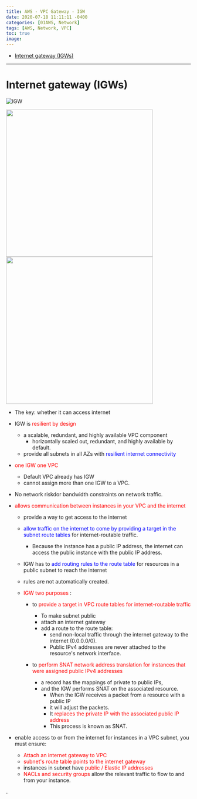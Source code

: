 ```yaml
---
title: AWS - VPC Gateway - IGW
date: 2020-07-18 11:11:11 -0400
categories: [01AWS, Network]
tags: [AWS, Network, VPC]
toc: true
image:
---
```


- [Internet gateway (IGWs)](#internet-gateway-igws)

---

# Internet gateway (IGWs)

![IGW](https://i.imgur.com/9jacyfO.png)


<img src="https://i.imgur.com/bkzz2pL.png" width="400">

<img src="https://i.imgur.com/mU8bKIE.png" width="400">


- The key: whether it can access internet


- IGW is <font color=red> resilient by design </font>
  - a scalable, redundant, and highly available VPC component
    - horizontally scaled out, redundant, and highly available by default.
  - provide all subnets in all AZs with <font color=blue> resilient internet connectivity </font>
- <font color=red> one IGW one VPC </font>
  - Default VPC already has IGW
  - cannot assign more than one IGW to a VPC.
- No network riskdor bandwidth constraints on network traffic.

- <font color=red> allows communication between instances in your VPC and the internet </font>
  - provide a way to get access to the internet
  - <font color=blue> allow traffic on the internet to come by providing a target in the subnet route tables </font> for internet-routable traffic.
    - Because the instance has a public IP address, the internet can access the public instance with the public IP address.
  - IGW has to <font color=blue> add routing rules to the route table </font> for resources in a public subnet to reach the internet
  - rules are not automatically created.


  - <font color=red> IGW two purposes </font> :
    - to <font color=red> provide a target in VPC route tables for internet-routable traffic </font>
      - To make subnet public
      - attach an internet gateway
      - add a route to the route table:
        - send non-local traffic through the internet gateway to the internet (0.0.0.0/0).
        - Public IPv4 addresses are never attached to the resource's network interface.

    - to <font color=red> perform SNAT network address translation for instances that were assigned public IPv4 addresses </font>
      - a record has the mappings of private to public IPs, 
      - and the IGW performs SNAT on the associated resource.
        - When the IGW receives a packet from a resource with a public IP
        - it will adjust the packets.
        - It <font color=red> replaces the private IP with the associated public IP address </font>
        - This process is known as SNAT.



- enable access to or from the internet for instances in a VPC subnet, you must ensure:
  - <font color=red> Attach an internet gateway to VPC </font>
  - <font color=red> subnet's route table points to the internet gateway </font>
  - instances in subnet have <font color=red> public / Elastic IP addresses </font>
  - <font color=red> NACLs and security groups </font> allow the relevant traffic to flow to and from your instance.




.
